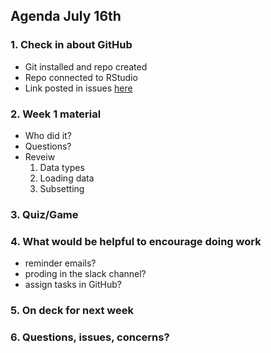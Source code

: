 ## Agenda July 16th  

### 1. Check in about GitHub  
  * Git installed and repo created  
  * Repo connected to RStudio 
  * Link posted in issues [here](https://github.com/blueprint-data-science-class/bpds-class-hub/issues/1)  
    
### 2. Week 1 material  
  * Who did it?  
  * Questions?  
  * Reveiw  
    1. Data types  
    2. Loading data  
    3. Subsetting  
      
### 3. Quiz/Game   

### 4. What would be helpful to encourage doing work   
  * reminder emails?  
  * proding in the slack channel?  
  * assign tasks in GitHub?  
    
### 5. On deck for next week  

### 6. Questions, issues, concerns?
